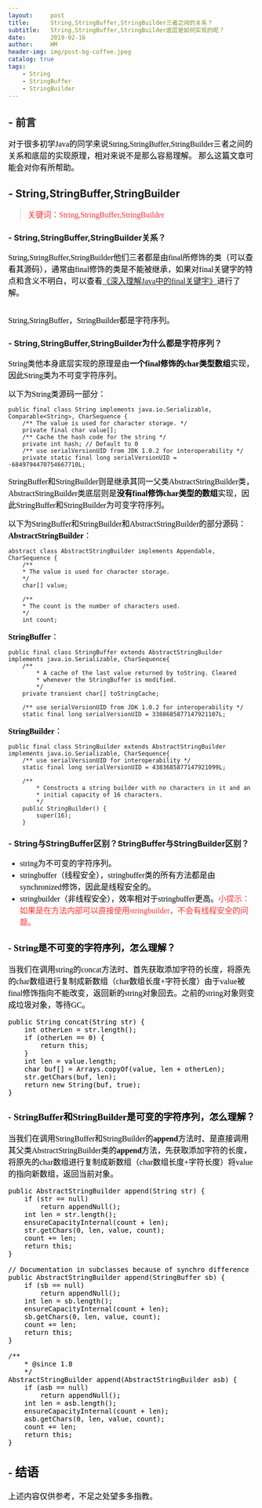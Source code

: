 ```yaml
---
layout:     post
title:      String,StringBuffer,StringBuilder三者之间的关系？
subtitle:   String,StringBuffer,StringBuilder底层是如何实现的呢？
date:       2019-02-16
author:     HM
header-img: img/post-bg-coffee.jpeg
catalog: true
tags:
    - String
    - StringBuffer
    - StringBuilder
---
```


## - 前言

<font color="#000000" size="3" face="宋体">对于很多初学Java的同学来说String,StringBuffer,StringBuilder三者之间的关系和底层的实现原理，相对来说不是那么容易理解。
那么这篇文章可能会对你有所帮助。</font>

## - String,StringBuffer,StringBuilder

><font color="#FF3030" size="3" face="宋体">关键词：String,StringBuffer,StringBuilder</font>

### - String,StringBuffer,StringBuilder关系？ 

<font color="#000000" size="3" face="宋体">String,StringBuffer,StringBuilder他们三者都是由final所修饰的类（可以查看其源码），通常由final修饰的类是不能被继承，如果对final关键字的特点和含义不明白，可以查看<a href="https://tanghuimao.github.io/2019/02/18/%E6%B7%B1%E5%85%A5%E7%90%86%E8%A7%A3Java%E4%B8%AD%E7%9A%84final%E5%85%B3%E9%94%AE%E5%AD%97-WWDC-2020/">《深入理解Java中的final关键字》</a>进行了解。</font>

<font color="#000000" size="3" face="宋体"><br/>String,StringBuffer，StringBuilder都是字符序列。</font>

### - String,StringBuffer,StringBuilder为什么都是字符序列？ 
<font color="#000000" size="3" face="宋体">String类他本身底层实现的原理是由<strong>一个final修饰的char类型数组</strong>实现，因此String类为不可变字符序列。</font>

<font color="#000000" size="3" face="宋体">以下为String类源码一部分：</font>

    public final class String implements java.io.Serializable, Comparable<String>, CharSequence {
        /** The value is used for character storage. */
        private final char value[];
        /** Cache the hash code for the string */
        private int hash; // Default to 0
        /** use serialVersionUID from JDK 1.0.2 for interoperability */
        private static final long serialVersionUID = -6849794470754667710L;

<font color="#000000" size="3" face="宋体">StringBuffer和StringBuilder则是继承其同一父类AbstractStringBuilder类，AbstractStringBuilder类底层则是<strong>没有final修饰char类型的数组</strong>实现，因此StringBuffer和StringBuilder为可变字符序列。</font>

<font color="#000000" size="3" face="宋体">以下为StringBuffer和StringBuilder和AbstractStringBuilder的部分源码：</font>
<font color="#000000" size="3" face="宋体"><strong><br/>AbstractStringBuilder</strong>：</font>

    abstract class AbstractStringBuilder implements Appendable, CharSequence {
        /**
        * The value is used for character storage.
        */
        char[] value;

        /**
        * The count is the number of characters used.
        */
        int count;

<font color="#000000" size="3" face="宋体"><strong>StringBuffer</strong>：</font>

    public final class StringBuffer extends AbstractStringBuilder implements java.io.Serializable, CharSequence{
        /**
            * A cache of the last value returned by toString. Cleared
            * whenever the StringBuffer is modified.
            */
        private transient char[] toStringCache;

        /** use serialVersionUID from JDK 1.0.2 for interoperability */
        static final long serialVersionUID = 3388685877147921107L;

<font color="#000000" size="3" face="宋体"><strong>StringBuilder</strong>：</font>

    public final class StringBuilder extends AbstractStringBuilder implements java.io.Serializable, CharSequence{
        /** use serialVersionUID for interoperability */
        static final long serialVersionUID = 4383685877147921099L;

        /**
            * Constructs a string builder with no characters in it and an
            * initial capacity of 16 characters.
            */
        public StringBuilder() {
            super(16);
        }

### - String与StringBuffer区别？StringBuffer与StringBuilder区别？

- <font color="#000000" size="3" face="宋体">string为不可变的字符序列。</font>
- <font color="#000000" size="3" face="宋体">stringbuffer（线程安全），stringbuffer类的所有方法都是由synchronized修饰，因此是线程安全的。</font>
- <font color="#000000" size="3" face="宋体">stringbuilder（非线程安全），效率相对于stringbuffer更高。<font color="#FF3030" size="3" face="宋体">小提示：如果是在方法内部可以直接使用stringbuilder，不会有线程安全的问题。</font>

### - String是不可变的字符序列，怎么理解？

<font color="#000000" size="3" face="宋体">当我们在调用string的concat方法时、首先获取添加字符的长度，将原先的char数组进行复制成新数组（char数组长度+字符长度）由于value被final修饰指向不能改变，返回新的string对象回去。之前的string对象则变成垃圾对象，等待GC。</font>

    public String concat(String str) {
        int otherLen = str.length();
        if (otherLen == 0) {
            return this;
        }
        int len = value.length;
        char buf[] = Arrays.copyOf(value, len + otherLen);
        str.getChars(buf, len);
        return new String(buf, true);
    }

### - StringBuffer和StringBuilder是可变的字符序列，怎么理解？

<font color="#000000" size="3" face="宋体">当我们在调用StringBuffer和StringBuilder的<strong>append</strong>方法时、是直接调用其父类AbstractStringBuilder类的<strong>append</strong>方法，先获取添加字符的长度，将原先的char数组进行复制成新数组（char数组长度+字符长度）将value的指向新数组，返回当前对象。</font>

    public AbstractStringBuilder append(String str) {
        if (str == null)
            return appendNull();
        int len = str.length();
        ensureCapacityInternal(count + len);
        str.getChars(0, len, value, count);
        count += len;
        return this;
    }

    // Documentation in subclasses because of synchro difference
    public AbstractStringBuilder append(StringBuffer sb) {
        if (sb == null)
            return appendNull();
        int len = sb.length();
        ensureCapacityInternal(count + len);
        sb.getChars(0, len, value, count);
        count += len;
        return this;
    }

    /**
        * @since 1.8
        */
    AbstractStringBuilder append(AbstractStringBuilder asb) {
        if (asb == null)
            return appendNull();
        int len = asb.length();
        ensureCapacityInternal(count + len);
        asb.getChars(0, len, value, count);
        count += len;
        return this;
    }


## - 结语

<font color="#000000" size="3" face="宋体">上述内容仅供参考，不足之处望多多指教。</font>


 

